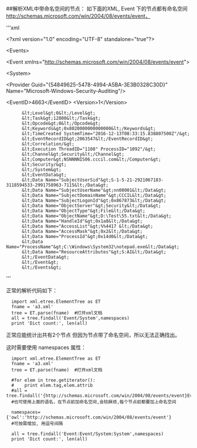 ##解析XML中带命名空间的节点：
如下面的XML, Event 下的节点都有命名空间 http://schemas.microsoft.com/win/2004/08/events/event，

'''xml

&lt;?xml version="1.0" encoding="UTF-8" standalone="true"?&gt;

&lt;Events&gt;

&lt;Event xmlns="http://schemas.microsoft.com/win/2004/08/events/event"&gt;

&lt;System&gt;

&lt;Provider Guid="{54849625-5478-4994-A5BA-3E3B0328C30D}" Name="Microsoft-Windows-Security-Auditing"/&gt;
  
&lt;EventID&gt;4663&lt;/EventID&gt;
&lt;Version&gt;1&lt;/Version&gt;
          
          &lt;Level&gt;0&lt;/Level&gt;
          &lt;Task&gt;12800&lt;/Task&gt;
          &lt;Opcode&gt;0&lt;/Opcode&gt;
          &lt;Keywords&gt;0x8020000000000000&lt;/Keywords&gt;
          &lt;TimeCreated SystemTime="2016-12-13T08:33:15.838807500Z"/&gt;
          &lt;EventRecordID&gt;2063547&lt;/EventRecordID&gt;
          &lt;Correlation/&gt;
          &lt;Execution ThreadID="1108" ProcessID="1092"/&gt;
          &lt;Channel&gt;Security&lt;/Channel&gt;
          &lt;Computer&gt;NSNNNNIS06.cccil.com&lt;/Computer&gt;
          &lt;Security/&gt;
          &lt;/System&gt;
          &lt;EventData&gt;
          &lt;Data Name="SubjectUserSid"&gt;S-1-5-21-2921067183-3118594533-2991758963-7115&lt;/Data&gt;
          &lt;Data Name="SubjectUserName"&gt;nn00001&lt;/Data&gt;
          &lt;Data Name="SubjectDomainName"&gt;CCCIL&lt;/Data&gt;
          &lt;Data Name="SubjectLogonId"&gt;0x867873&lt;/Data&gt;
          &lt;Data Name="ObjectServer"&gt;Security&lt;/Data&gt;
          &lt;Data Name="ObjectType"&gt;File&lt;/Data&gt;
          &lt;Data Name="ObjectName"&gt;D:\Test\55.txt&lt;/Data&gt;
          &lt;Data Name="HandleId"&gt;0x1a8&lt;/Data&gt;
          &lt;Data Name="AccessList"&gt;%%4417 &lt;/Data&gt;
          &lt;Data Name="AccessMask"&gt;0x2&lt;/Data&gt;
          &lt;Data Name="ProcessId"&gt;0x14d0&lt;/Data&gt;
          &lt;Data Name="ProcessName"&gt;C:\Windows\System32\notepad.exe&lt;/Data&gt;
          &lt;Data Name="ResourceAttributes"&gt;S:AI&lt;/Data&gt;
          &lt;/EventData&gt;
          &lt;/Event&gt;
          &lt;/Events&gt;     
'''

正常的解析代码如下：

      import xml.etree.ElementTree as ET
      fname = 'a3.xml'
      tree = ET.parse(fname)  #打开xml文档 
      all = tree.findall('Event/System',namespaces)
      print 'Dict count:', len(all)
  正常应能统计出共有2个节点 但因为节点带了命名空间，所以无法正确找出。

  这时需要使用 namespaces 属性：

      import xml.etree.ElementTree as ET
      fname = 'a3.xml'
      tree = ET.parse(fname)  #打开xml文档 

      #for elem in tree.getiterator():
      #    print elem.tag,elem.attrib
      #all = tree.findall('{http://schemas.microsoft.com/win/2004/08/events/event}Event')
      #也可使用上面的语名，在节点前加命名空间,会较麻烦,每个节点前都要加上命名空间

      namespaces={'owl':'http://schemas.microsoft.com/win/2004/08/events/event'}
      #可按需增加, 用逗号间隔

      all = tree.findall('Event:Event/System:System',namespaces)
      print 'Dict count:', len(all)

